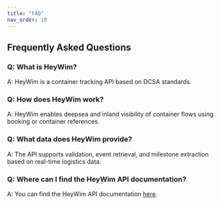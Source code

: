 ```yaml
---
title: "FAQ"
nav_order: 10
---
```


## Frequently Asked Questions

### Q: What is HeyWim?
A: HeyWim is a container tracking API based on DCSA standards.

### Q: How does HeyWim work?
A: HeyWim enables deepsea and inland visibility of container flows using booking or container references.

### Q: What data does HeyWim provide?
A: The API supports validation, event retrieval, and milestone extraction based on real-time logistics data.

### Q: Where can I find the HeyWim API documentation?
A: You can find the HeyWim API documentation [here](https://poort8.github.io/Poort8.HeyWim.Swagger/).

